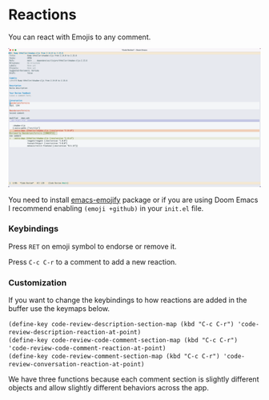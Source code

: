 # Reactions

You can react with Emojis to any comment.

![Add and removing reactions from your buffer for every comment](./code_review_reactions_demo.gif)

You need to install
[emacs-emojify](https://github.com/iqbalansari/emacs-emojify) package or if you
are using Doom Emacs I recommend enabling `(emoji +github)` in your `init.el`
file.


### Keybindings

Press `RET` on emoji symbol to endorse or remove it.

Press `C-c C-r` to a comment to add a new reaction.


### Customization

If you want to change the keybindings to how reactions are added in the buffer
use the keymaps below.

```elisp
(define-key code-review-description-section-map (kbd "C-c C-r") 'code-review-description-reaction-at-point)
(define-key code-review-code-comment-section-map (kbd "C-c C-r") 'code-review-code-comment-reaction-at-point)
(define-key code-review-comment-section-map (kbd "C-c C-r") 'code-review-conversation-reaction-at-point)
```

We have three functions because each comment section is slightly different
objects and allow slightly different behaviors across the app.
